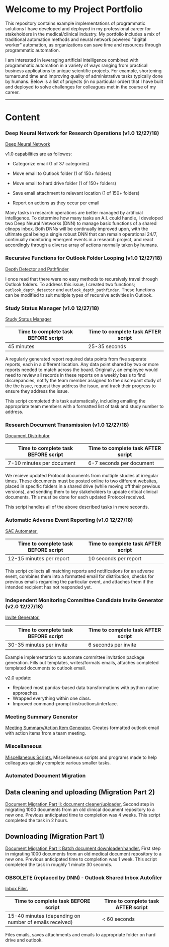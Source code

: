 # Welcome to my Project Portfolio
This repository contains example implementations of programmatic solutions I have developed and deployed in my professional career for stakeholders in the medical/clinical industry. My portfolio includes a mix of traditional automation methods and neural network powered "digital worker" automation, as organizations can save time and resources through programmatic automation.

I am interested in leveraging artificial intelligence combined with programmatic automation in a variety of ways ranging from practical business applications to unique scientific projects. For example, shortening turnaround time and improving quality of administrative tasks typically done by humans. Below is a list of projects (in no particular order) that I have built and deployed to solve challenges for colleagues met in the course of my career.

________

# Content
### Deep Neural Network for Research Operations (v1.0 12/27/18)
[Deep Neural Network](https://github.com/acrovitic/python_portfolio/tree/master/deep_neural_network "Deep Neural Network")

v1.0 capabilities are as followes:

* Categorize email (1 of 37 categories)

* Move email to Outlook folder (1 of 150+ folders)

* Move email to hard drive folder (1 of 150+ folders)

* Save email attachment to relevant location (1 of 150+ folders)

* Report on actions as they occur per email

Many tasks in research operations are better managed by artificial intelligence. To determine how many tasks an A.I. could handle, I developed two Deep Neural Networks (DNN) to manage basic functions of a shared clinops inbox. Both DNNs will be continually improved upon, with the ultimate goal being a single robust DNN that can remain operational 24/7, continually monitoring emergent events in a research project, and react accordingly through a diverse array of actions normally taken by humans.

### Recursive Functions for Outlook Folder Looping (v1.0 12/27/18)
[Depth Detector and Pathfinder](https://github.com/acrovitic/python_portfolio/tree/master/outlook_automation/folder_recursion "Loop through Outlook folders and all subfolders with the Outlook Depth Detector and Outlook Pathfinder functions")

I once read that there were no easy methods to recursively travel through Outlook folders. To address this issue, I created two functions; `outlook_depth_detector` and `outlook_depth_pathfinder`. These functions can be modified to suit multiple types of recursive activities in Outlook.

### Study Status Manager (v1.0 12/27/18)
[Study Status Manager](https://github.com/acrovitic/python_portfolio/tree/master/clinical_operations_automation/study_status_management "Study Status Manager")

Time to complete task BEFORE script | Time to complete task AFTER script 
--- | --- 
45 minutes | 25-35 seconds 

A regularly generated report required data points from five seperate reports, each in a different location. Any data point shared by two or more reports needed to match across the board. Originally, an employee would need to review all records in these reports on a weekly basis to find discrepancies, notify the team member assigned to the discrepant study of the the issue, request they address the issue, and track their progress to ensure they address the issue.

This script completed this task automatically, including emailing the appropriate team members with a formatted list of task and study number to address.

### Research Document Transmission (v1.0 12/27/18)
[Document Distributor](https://github.com/acrovitic/python_portfolio/tree/master/outlook_automation/clinical_document_distributor "Document Distributor")

Time to complete task BEFORE script | Time to complete task AFTER script 
--- | --- 
7-10 minutes per document | 6-7 seconds per document 

We recieve updated Protocol documents from multiple studies at irregular times. These documents must be posted online to two 
different websites, placed in specific folders in a shared drive (while moving off their previous versions), and sending
them to key stakeholders to update critical clinical documents. This must be done for each updated Protocol received.

This script handles all of the above described tasks in mere seconds.

### Automatic Adverse Event Reporting (v1.0 12/27/18)
[SAE Automater.](https://github.com/acrovitic/python_portfolio/tree/master/clinical_operations_automation/sae_automation "SAE Automater") 

Time to complete task BEFORE script | Time to complete task AFTER script 
--- | --- 
12-15 minutes per report | 10 seconds per report

This script collects all matching reports and notifications for an adverse event, combines them into a formatted email for distribution, checks for previous emails regarding the particular event, and attaches them if the intended recipient has not responded yet.

### Independent Monitoring Committee Candidate Invite Generator (v2.0 12/27/18)
[Invite Generator.](https://github.com/acrovitic/python_portfolio/tree/master/clinical_operations_automation/dsmb_candidate_invite_generator "Invite Generator") 

Time to complete task BEFORE script | Time to complete task AFTER script 
--- | --- 
30-35 minutes per invite | 6 seconds per invite

Example implementation to automate committee invitation package generation. Fills out templates, writes/formats emails, attaches completed templated documents to outlook email.

v2.0 update: 

* Replaced most pandas-based data transformations with python native approaches. 
* Wrapped everything within one class.
* Improved command-prompt instructions/interface.

### Meeting Summary Generator
[Meeting Summary/Action Item Generator.](https://github.com/acrovitic/python_portfolio/tree/master/outlook_automation/actionitems "Meeting Summary/Action Item Generator") Creates formatted outlook email with action items from a team meeting.

### Miscellaneous
[Miscellaneous Scripts.](https://github.com/acrovitic/python_portfolio/tree/master/Miscellaneous "Random Bag'o'Fun") Miscellaneous scripts and programs made to help colleagues quickly complete various smaller tasks.

### Automated Document Migration 
## Data cleaning and uploading (Migration Part 2)
[Document Migration Part II: document cleaner/uploader.](https://github.com/acrovitic/python_portfolio/tree/master/system_interfacing/mass_uploading "Document Migration Part II: document cleaner/uploader") Second step in migrating 1000 documents from an old clinical document repository to a new one. Previous anticipated time to completion was 4 weeks. This script completed the task in 2 hours.

## Downloading (Migration Part 1)
[Document Migration Part I: Batch document downloader/handler.](https://github.com/acrovitic/python_portfolio/tree/master/system_interfacing/mass_downloading "Document Migration Part I: Batch document downloader/handler") First step in migrating 1000 documents from an old medical document repository to a new one. Previous anticipated time to completion was 1 week. This script completed the task in roughly 1 minute 30 seconds.

### OBSOLETE (replaced by DNN) - Outlook Shared Inbox Autofiler
[Inbox Filer.](https://github.com/acrovitic/python_portfolio/tree/master/outlook_automation/shared_inbox_filer "Inbox Filer") 

Time to complete task BEFORE script | Time to complete task AFTER script 
--- | --- 
15-40 minutes (depending on number of emails received) | < 60 seconds  

Files emails, saves attachments and emails to appropriate folder on hard drive and outlook. 
